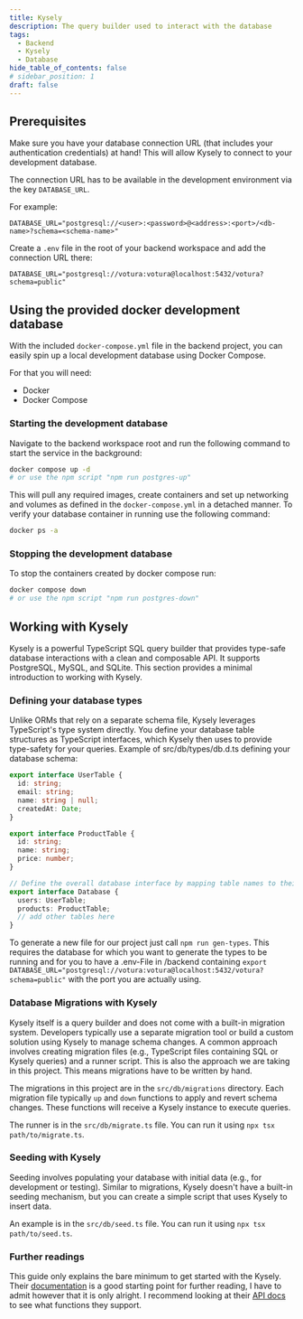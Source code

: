 ```yaml
---
title: Kysely
description: The query builder used to interact with the database
tags:
  - Backend
  - Kysely
  - Database
hide_table_of_contents: false
# sidebar_position: 1
draft: false
---
```


## Prerequisites

Make sure you have your database connection URL (that includes your authentication credentials) at hand! This will allow
Kysely to connect to your development database.

The connection URL has to be available in the development environment via the key `DATABASE_URL`.

For example:

```dotenv
DATABASE_URL="postgresql://<user>:<password>@<address>:<port>/<db-name>?schema=<schema-name>"
```

Create a `.env` file in the root of your backend workspace and add the connection URL there:

```dotenv
DATABASE_URL="postgresql://votura:votura@localhost:5432/votura?schema=public"
```

## Using the provided docker development database

With the included `docker-compose.yml` file in the backend project, you can easily spin up a local development database
using Docker Compose.

For that you will need:

- Docker
- Docker Compose

### Starting the development database

Navigate to the backend workspace root and run the following command to start the service in the background:

```bash
docker compose up -d
# or use the npm script "npm run postgres-up"
```

This will pull any required images, create containers and set up networking and volumes as defined in the
`docker-compose.yml` in a detached manner. To verify your database container in running use the following command:

```bash
docker ps -a
```

### Stopping the development database

To stop the containers created by docker compose run:

```bash
docker compose down
# or use the npm script "npm run postgres-down"
```

## Working with Kysely

Kysely is a powerful TypeScript SQL query builder that provides type-safe database interactions with a clean and composable API.
It supports PostgreSQL, MySQL, and SQLite. This section provides a minimal introduction to working with Kysely.

### Defining your database types

Unlike ORMs that rely on a separate schema file, Kysely leverages TypeScript's type system directly.
You define your database table structures as TypeScript interfaces, which Kysely then uses to provide type-safety for your queries.
Example of src/db/types/db.d.ts defining your database schema:

```typescript
export interface UserTable {
  id: string;
  email: string;
  name: string | null;
  createdAt: Date;
}

export interface ProductTable {
  id: string;
  name: string;
  price: number;
}

// Define the overall database interface by mapping table names to their types
export interface Database {
  users: UserTable;
  products: ProductTable;
  // add other tables here
}
```

To generate a new file for our project just call `npm run gen-types`.
This requires the database for which you want to generate the types to be running and for you to have a .env-File in /backend containing `export DATABASE_URL="postgresql://votura:votura@localhost:5432/votura?schema=public"` with the port you are actually using.

### Database Migrations with Kysely

Kysely itself is a query builder and does not come with a built-in migration system.
Developers typically use a separate migration tool or build a custom solution using Kysely to manage schema changes.
A common approach involves creating migration files (e.g., TypeScript files containing SQL or Kysely queries) and a runner script.
This is also the approach we are taking in this project.
This means migrations have to be written by hand.

The migrations in this project are in the `src/db/migrations` directory.
Each migration file typically `up` and `down` functions to apply and revert schema changes. These functions will receive a Kysely instance to execute queries.

The runner is in the `src/db/migrate.ts` file.
You can run it using `npx tsx path/to/migrate.ts`.

### Seeding with Kysely

Seeding involves populating your database with initial data (e.g., for development or testing). Similar to migrations, Kysely doesn't have a built-in seeding mechanism, but you can create a simple script that uses Kysely to insert data.

An example is in the `src/db/seed.ts` file.
You can run it using `npx tsx path/to/seed.ts`.

### Further readings

This guide only explains the bare minimum to get started with the Kysely.
Their [documentation](https://kysely.dev/docs/intro) is a good starting point for further reading, I have to admit however that it is only alright.
I recommend looking at their [API docs](https://kysely-org.github.io/kysely-apidoc/) to see what functions they support.
